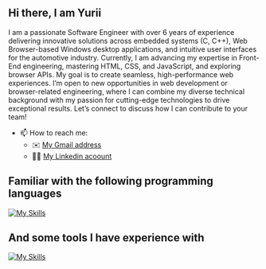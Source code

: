 ## Hi there, I am Yurii
I am a passionate Software Engineer with over 6 years of experience delivering innovative solutions across embedded systems (C, C++), Web Browser-based Windows desktop applications, and intuitive user interfaces for the automotive industry.
Currently, I am advancing my expertise in Front-End engineering, mastering HTML, CSS, and JavaScript, and exploring browser APIs. My goal is to create seamless, high-performance web experiences.
I’m open to new opportunities in web development or browser-related engineering, where I can combine my diverse technical background with my passion for cutting-edge technologies to drive exceptional results.
Let’s connect to discuss how I can contribute to your team!
- 📫 How to reach me:
  * ✉️ [My Gmail address](yurii.ruban97@gmail.com)
  * 👨‍💼 [My Linkedin acoount](https://www.linkedin.com/in/yurii-ruban-016649164)

 ## Familiar with the following programming languages
[![My Skills](https://skillicons.dev/icons?i=js,html,css,c,cpp)](https://skillicons.dev)

## And some tools I have experience with
[![My Skills](https://skillicons.dev/icons?i=git,vscode,linux,clion,webstorm,webpack,vite,cmake,postman)](https://skillicons.dev)
<!---
yurii-ruban/yurii-ruban is a ✨ special ✨ repository because its `README.md` (this file) appears on your GitHub profile.
You can click the Preview link to take a look at your changes.
--->

